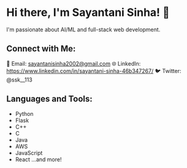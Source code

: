 # Hi there, I'm Sayantani Sinha! 👋

I'm passionate about AI/ML and full-stack web development. 

## Connect with Me:
📧 Email: sayantanisinha2002@gmail.com
🌐 LinkedIn: https://www.linkedin.com/in/sayantani-sinha-46b347267/
🐦 Twitter: @ssk__113

## Languages and Tools:
- Python
- Flask
- C++
- C
- Java
- AWS
- JavaScript
- React
...and more!


